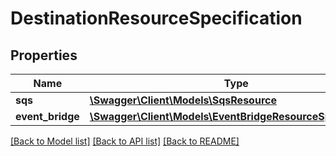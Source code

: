 # DestinationResourceSpecification

## Properties
Name | Type | Description | Notes
------------ | ------------- | ------------- | -------------
**sqs** | [**\Swagger\Client\Models\SqsResource**](SqsResource.md) |  | [optional] 
**event_bridge** | [**\Swagger\Client\Models\EventBridgeResourceSpecification**](EventBridgeResourceSpecification.md) |  | [optional] 

[[Back to Model list]](../../README.md#documentation-for-models) [[Back to API list]](../../README.md#documentation-for-api-endpoints) [[Back to README]](../../README.md)

